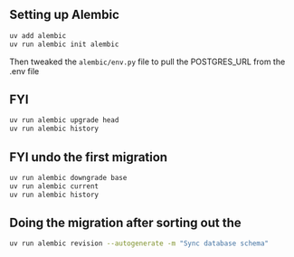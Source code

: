 ## Setting up Alembic

```sh
uv add alembic
uv run alembic init alembic
```

Then tweaked the `alembic/env.py` file to pull the POSTGRES_URL from the .env file

## FYI

```sh
uv run alembic upgrade head
uv run alembic history
```

## FYI undo the first migration

```sh
uv run alembic downgrade base
uv run alembic current
uv run alembic history
```

## Doing the migration after sorting out the 

```sh
uv run alembic revision --autogenerate -m "Sync database schema"
```